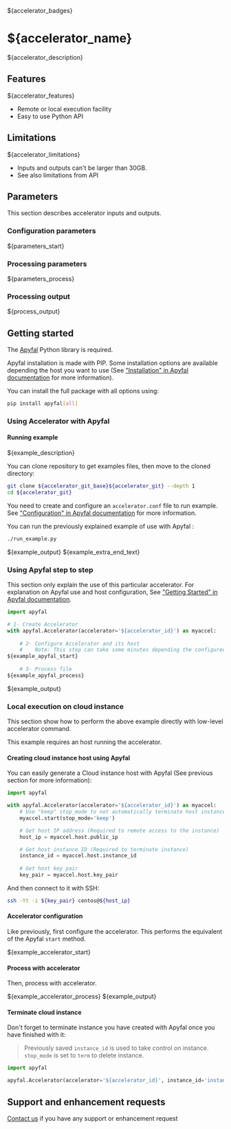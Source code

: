 ${accelerator_badges}

# ${accelerator_name}

${accelerator_description}

## Features

${accelerator_features}
- Remote or local execution facility
- Easy to use Python API

## Limitations

${accelerator_limitations}
- Inputs and outputs can't be larger than 30GB.
- See also limitations from API

## Parameters

This section describes accelerator inputs and outputs.

### Configuration parameters
${parameters_start}

### Processing parameters
${parameters_process}

### Processing output
${process_output}

## Getting started

The [Apyfal](https://apyfal.readthedocs.io) Python library is required.

Apyfal installation is made with PIP. Some installation options are available depending the host you want to use (See 
["Installation" in Apyfal documentation](https://apyfal.readthedocs.io/en/latest/installation.html)
for more information).

You can install the full package with all options using:

```bash
pip install apyfal[all]
```

### Using Accelerator with Apyfal

#### Running example

${example_description}

You can clone repository to get examples files, then move to the cloned directory:

```bash
git clone ${accelerator_git_base}${accelerator_git} --depth 1
cd ${accelerator_git}
```

You need to create and configure an `accelerator.conf` file to run example.
See ["Configuration" in Apyfal documentation](https://apyfal.readthedocs.io/en/latest/configuration.html)
for more information.

You can run the previously explained example of use with Apyfal :
```bash
./run_example.py
```
${example_output}
${example_extra_end_text}

### Using Apyfal step to step

This section only explain the use of this particular accelerator. For explanation on Apyfal use and host configuration,
See ["Getting Started" in Apyfal documentation](https://apyfal.readthedocs.io/en/latest/getting_started.html).

```python
import apyfal

# 1- Create Accelerator
with apyfal.Accelerator(accelerator='${accelerator_id}') as myaccel:
    
    # 2- Configure Accelerator and its host
    #    Note: This step can take some minutes depending the configured host
${example_apyfal_start}
    
    # 3- Process file
${example_apyfal_process}
```
${example_output}

### Local execution on cloud instance

This section show how to perform the above example directly with low-level accelerator command.

This example requires an host running the accelerator.

#### Creating cloud instance host using Apyfal

You can easily generate a Cloud instance host with Apyfal (See previous section for more information):

```python
import apyfal

with apyfal.Accelerator(accelerator='${accelerator_id}') as myaccel:
    # Use "keep" stop_mode to not automatically terminate host instance
    myaccel.start(stop_mode='keep')

    # Get host IP address (Required to remote access to the instance)
    host_ip = myaccel.host.public_ip

    # Get host instance ID (Required to terminate instance)
    instance_id = myaccel.host.instance_id
    
    # Get host key pair
    key_pair = myaccel.host.key_pair
```

And then connect to it with SSH:

```bash
ssh -Yt -i ${key_pair} centos@${host_ip}
```

#### Accelerator configuration

Like previously, first configure the accelerator. This performs the equivalent of  the Apyfal `start` method.

${example_accelerator_start}

#### Process with accelerator

Then, process with accelerator.

${example_accelerator_process}
${example_output}

#### Terminate cloud instance
Don't forget to terminate instance you have created with Apyfal once you have finished with it:

> Previously saved `instance_id` is used to take control on instance.
> `stop_mode` is set to `term` to delete instance.

```python
import apyfal

apyfal.Accelerator(accelerator='${accelerator_id}', instance_id='instance_id').stop(stop_mode='term')
```

## Support and enhancement requests

[Contact us](https://accelstore.accelize.com/contact-us/) if you have any support or enhancement request
